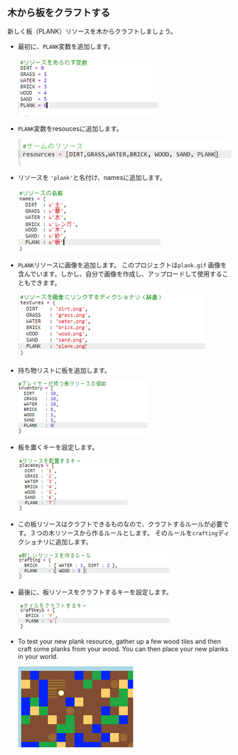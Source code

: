 ## 木から板をクラフトする

新しく板（PLANK）リソースを木からクラフトしましょう。

+ 最初に、`PLANK`変数を追加します。
    
    ![スクリーンショット](images/craft-plank-const.png)

+ `PLANK`変数をresoucesに追加します。
    
    ![スクリーンショット](images/craft-plank-resources.png)

+ リソースを `'plank'`と名付け、namesに追加します。
    
    ![スクリーンショット](images/craft-plank-names.png)

+ `PLANK`リソースに画像を追加します。 このプロジェクトは`plank.gif` 画像を含んでいます。しかし、自分で画像を作成し、アップロードして使用することもできます。
    
    ![スクリーンショット](images/craft-plank-textures.png)

+ 持ち物リストに板を追加します。
    
    ![スクリーンショット](images/craft-plank-inventory.png)

+ 板を置くキーを設定します。
    
    ![スクリーンショット](images/craft-plank-placekeys.png)

+ この板リソースはクラフトできるものなので、クラフトするルールが必要です。３つの木リソースから作るルールとします。 そのルールを`crafting`ディクショナリに追加します。
    
    ![スクリーンショット](images/craft-plank-crafting.png)

+ 最後に、板リソースをクラフトするキーを設定します。
    
    ![スクリーンショット](images/craft-plank-craftkeys.png)

+ To test your new plank resource, gather up a few wood tiles and then craft some planks from your wood. You can then place your new planks in your world.
    
    ![screenshot](images/craft-plank-test.png)